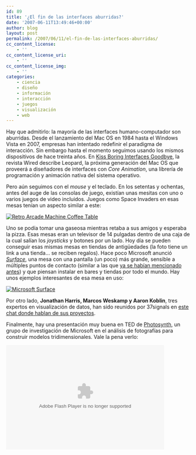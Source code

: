 ```yaml
---
id: 89
title: '¿El fin de las interfaces aburridas?'
date: '2007-06-11T13:49:46+00:00'
author: blog
layout: post
permalink: /2007/06/11/el-fin-de-las-interfaces-aburridas/
cc_content_license:
    - ''
cc_content_license_uri:
    - ''
cc_content_license_img:
    - ''
categories:
    - ciencia
    - diseño
    - información
    - interacción
    - juegos
    - visualización
    - web
---
```


Hay que admitirlo: la mayoría de las interfaces humano-computador son aburridas. Desde el lanzamiento del Mac OS en 1984 hasta el Windows Vista en 2007, empresas han intentado redefinir el paradigma de interacción. Sin embargo hasta el momento seguimos usando los mismos dispositivos de hace treinta años. En [Kiss Boring Interfaces Goodbye](http://www.wired.com/software/coolapps/news/2007/06/core_anim), la revista Wired describe Leopard, la próxima generación del Mac OS que proveerá a diseñadores de interfaces con *Core Animation*, una librería de programación y animación nativa del sistema operativo.

Pero aún seguimos con el *mouse* y el teclado. En los setentas y ochentas, antes del auge de las consolas de juego, existían unas mesitas con uno o varios juegos de video incluidos. Juegos como Space Invaders en esas mesas tenían un aspecto similar a este:

[![Retro Arcade Machine Coffee Table](//www.mauriciogiraldo.com/blog/wp-content/uploads/2007/06/retro_arcade_machine_coffee_table.jpg)](http://www.bornrich.org/entry/retro-arcade-machine-coffee-table/)

Uno se podía tomar una gaseosa mientras retaba a sus amigos y esperaba la pizza. Esas mesas eran un televisor de 14 pulgadas dentro de una caja de la cual salían los *joysticks* y botones por un lado. Hoy día se pueden conseguir esas mismas mesas en tiendas de antigüedades (la foto tiene un link a una tienda… se reciben regalos). Hace poco Microsoft anunció [*Surface*](http://www.microsoft.com/surface/ "Microsoft Surface"), una mesa con una pantalla (un poco) más grande, sensible a múltiples puntos de contacto (similar a las que [ya se habían mencionado antes](http://www.mauriciogiraldo.com/blog/2007/03/11/interfases-tactiles-serpientes-hideo-kojima/ "mga/blog: Interfases táctiles, serpientes, Metal Gear Solid")) y que piensan instalar en bares y tiendas por todo el mundo. Hay unos ejemplos interesantes de esa mesa en uso:

[![Microsoft Surface](//www.mauriciogiraldo.com/blog/wp-content/uploads/2007/06/mssurface.jpg)](http://www.microsoft.com/surface/)

Por otro lado, **Jonathan Harris, Marcos Weskamp y Aaron Koblin**, tres expertos en visualización de datos, han sido reunidos por 37signals en [este chat donde hablan de sus proyectos](http://www.37signals.com/svn/posts/445-fireside-chat-jonathan-harris-aaron-koblin-and-marcos-weskamp-part-1-of-2 "Parte 1").

Finalmente, hay una presentación muy buena en TED de [Photosynth](http://labs.live.com/photosynth/), un grupo de investigación de Microsoft en el análisis de fotografías para construir modelos tridimensionales. Vale la pena verlo:

<object classid="clsid:d27cdb6e-ae6d-11cf-96b8-444553540000" codebase="http://download.macromedia.com/pub/shockwave/cabs/flash/swflash.cab#version=6,0,40,0" height="285" width="432"><param name="name" value="VE_Player"></param><param name="bgcolor" value="#FFFFFF"></param><param name="align" value="middle"></param><param name="flashvars" value="bgColor=FFFFFF&file=http://static.videoegg.com/ted/movies/BLAISEAGUERAYARCAS-2007_high.flv&autoPlay=false&fullscreenURL=http://static.videoegg.com/ted/flash/fullscreen.html&forcePlay=false&logo=&allowFullscreen=true"></param><param name="src" value="http://static.videoegg.com/ted/flash/loader.swf"></param><param name="wmode" value="window"></param><param name="quality" value="high"></param><embed align="middle" bgcolor="#FFFFFF" flashvars="bgColor=FFFFFF&file=http://static.videoegg.com/ted/movies/BLAISEAGUERAYARCAS-2007_high.flv&autoPlay=false&fullscreenURL=http://static.videoegg.com/ted/flash/fullscreen.html&forcePlay=false&logo=&allowFullscreen=true" height="285" name="VE_Player" quality="high" src="//static.videoegg.com/ted/flash/loader.swf" type="application/x-shockwave-flash" width="432" wmode="window"></embed></object>